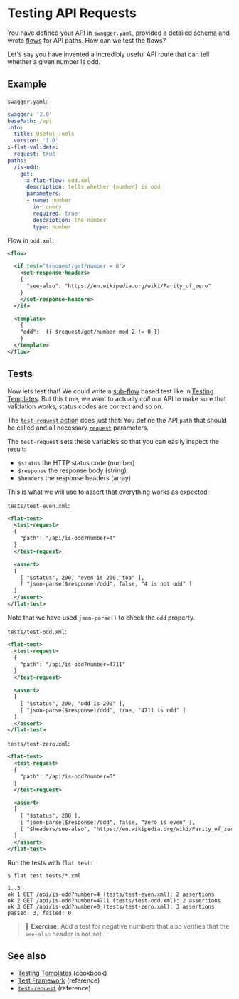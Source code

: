 # Testing API Requests

You have defined your API in `swagger.yaml`, provided a detailed [schema](/reference/OpenAPI/validation.md) and wrote [flows](/reference/OpenAPI/routing.md) for API paths. How can we test the flows?

Let's say you have invented a incredibly useful API route that can tell whether a given number is odd.

## Example

`swagger.yaml`:

```yaml
swagger: '2.0'
basePath: /api
info:
  title: Useful Tools
  version: '1.0'
x-flat-validate:
  request: true
paths:
  /is-odd:
    get:
      x-flat-flow: odd.xml
      description: tells whether {number} is odd
      parameters:
      - name: number
        in: query
        required: true
        description: the number
        type: number
```

Flow in `odd.xml`:
```xml
<flow>

  <if test="$request/get/number = 0">
    <set-response-headers>
    {
      "see-also": "https://en.wikipedia.org/wiki/Parity_of_zero"
    }
    </set-response-headers>
  </if>

  <template>
    {
    "odd":  {{ $request/get/number mod 2 != 0 }}
    }
  </template>
</flow>
```

## Tests

Now lets test that! We could write a [sub-flow](/reference/actions/sub-flow.md) based test like in [Testing Templates](test-templates.md). But this time, we want to actually _call_ our API to make sure that validation works, status codes are correct and so on.

The [`test-request` action](/reference/actions/test-request.md) does just that: You define the API `path` that should be called and all necessary [`request`](/reference/actions/request.md) parameters.

The `test-request` sets these variables so that you can easily inspect the result:

* `$status` the HTTP status code (number)
* `$response` the response body (string)
* `$headers` the response headers (array)

This is what we will use to assert that everything works as expected:

`tests/test-even.xml`:
```xml
<flat-test>
  <test-request>
  {
    "path": "/api/is-odd?number=4"
  }
  </test-request>

  <assert>
  [
    [ "$status", 200, "even is 200, too" ],
    [ "json-parse($response)/odd", false, "4 is not odd" ]
  ]
  </assert>
</flat-test>
```

Note that we have used `json-parse()` to check the `odd` property.

`tests/test-odd.xml`:
```xml
<flat-test>
  <test-request>
  {
    "path": "/api/is-odd?number=4711"
  }
  </test-request>

  <assert>
  [
    [ "$status", 200, "odd is 200" ],
    [ "json-parse($response)/odd", true, "4711 is odd" ]
  ]
  </assert>
</flat-test>
```

`tests/test-zero.xml`:
```xml
<flat-test>
  <test-request>
  {
    "path": "/api/is-odd?number=0"
  }
  </test-request>

  <assert>
  [
    [ "$status", 200 ],
    [ "json-parse($response)/odd", false, "zero is even" ],
    [ "$headers/see-also", "https://en.wikipedia.org/wiki/Parity_of_zero", "aha!" ]
  ]
  </assert>
</flat-test>
```

Run the tests with `flat test`:

```shell
$ flat test tests/*.xml
```
```tap
1..3
ok 1 GET /api/is-odd?number=4 (tests/test-even.xml): 2 assertions
ok 2 GET /api/is-odd?number=4711 (tests/test-odd.xml): 2 assertions
ok 3 GET /api/is-odd?number=0 (tests/test-zero.xml): 3 assertions
passed: 3, failed: 0
```

> 📝
> **Exercise:** Add a test for negative numbers that also verifies that the `see-also` header is not set.


## See also

* [Testing Templates](test-templates.md) (cookbook)
* [Test Framework](/reference/testing/README.md) (reference)
* [`test-request`](/reference/actions/test-request.md) (reference)
